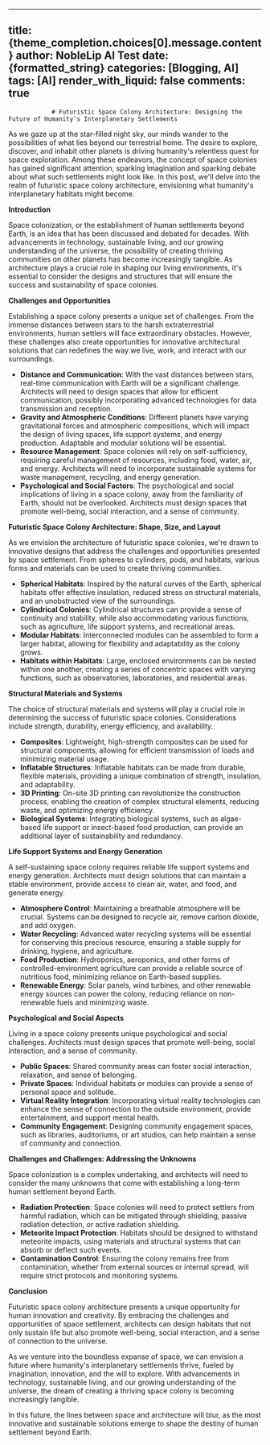 
---
title: {theme_completion.choices[0].message.content}
author: NobleLip AI Test
date: {formatted_string}
categories: [Blogging, AI]
tags: [AI]
render_with_liquid: false
comments: true
---
			
				# Futuristic Space Colony Architecture: Designing the Future of Humanity's Interplanetary Settlements

As we gaze up at the star-filled night sky, our minds wander to the possibilities of what lies beyond our terrestrial home. The desire to explore, discover, and inhabit other planets is driving humanity's relentless quest for space exploration. Among these endeavors, the concept of space colonies has gained significant attention, sparking imagination and sparking debate about what such settlements might look like. In this post, we'll delve into the realm of futuristic space colony architecture, envisioning what humanity's interplanetary habitats might become.

**Introduction**

Space colonization, or the establishment of human settlements beyond Earth, is an idea that has been discussed and debated for decades. With advancements in technology, sustainable living, and our growing understanding of the universe, the possibility of creating thriving communities on other planets has become increasingly tangible. As architecture plays a crucial role in shaping our living environments, it's essential to consider the designs and structures that will ensure the success and sustainability of space colonies.

**Challenges and Opportunities**

Establishing a space colony presents a unique set of challenges. From the immense distances between stars to the harsh extraterrestrial environments, human settlers will face extraordinary obstacles. However, these challenges also create opportunities for innovative architectural solutions that can redefines the way we live, work, and interact with our surroundings.

* **Distance and Communication**: With the vast distances between stars, real-time communication with Earth will be a significant challenge. Architects will need to design spaces that allow for efficient communication, possibly incorporating advanced technologies for data transmission and reception.
* **Gravity and Atmospheric Conditions**: Different planets have varying gravitational forces and atmospheric compositions, which will impact the design of living spaces, life support systems, and energy production. Adaptable and modular solutions will be essential.
* **Resource Management**: Space colonies will rely on self-sufficiency, requiring careful management of resources, including food, water, air, and energy. Architects will need to incorporate sustainable systems for waste management, recycling, and energy generation.
* **Psychological and Social Factors**: The psychological and social implications of living in a space colony, away from the familiarity of Earth, should not be overlooked. Architects must design spaces that promote well-being, social interaction, and a sense of community.

**Futuristic Space Colony Architecture: Shape, Size, and Layout**

As we envision the architecture of futuristic space colonies, we're drawn to innovative designs that address the challenges and opportunities presented by space settlement. From spheres to cylinders, pods, and habitats, various forms and materials can be used to create thriving communities.

* **Spherical Habitats**: Inspired by the natural curves of the Earth, spherical habitats offer effective insulation, reduced stress on structural materials, and an unobstructed view of the surroundings.
* **Cylindrical Colonies**: Cylindrical structures can provide a sense of continuity and stability, while also accommodating various functions, such as agriculture, life support systems, and recreational areas.
* **Modular Habitats**: Interconnected modules can be assembled to form a larger habitat, allowing for flexibility and adaptability as the colony grows.
* **Habitats within Habitats**: Large, enclosed environments can be nested within one another, creating a series of concentric spaces with varying functions, such as observatories, laboratories, and residential areas.

**Structural Materials and Systems**

The choice of structural materials and systems will play a crucial role in determining the success of futuristic space colonies. Considerations include strength, durability, energy efficiency, and availability.

* **Composites**: Lightweight, high-strength composites can be used for structural components, allowing for efficient transmission of loads and minimizing material usage.
* **Inflatable Structures**: Inflatable habitats can be made from durable, flexible materials, providing a unique combination of strength, insulation, and adaptability.
* **3D Printing**: On-site 3D printing can revolutionize the construction process, enabling the creation of complex structural elements, reducing waste, and optimizing energy efficiency.
* **Biological Systems**: Integrating biological systems, such as algae-based life support or insect-based food production, can provide an additional layer of sustainability and redundancy.

**Life Support Systems and Energy Generation**

A self-sustaining space colony requires reliable life support systems and energy generation. Architects must design solutions that can maintain a stable environment, provide access to clean air, water, and food, and generate energy.

* **Atmosphere Control**: Maintaining a breathable atmosphere will be crucial. Systems can be designed to recycle air, remove carbon dioxide, and add oxygen.
* **Water Recycling**: Advanced water recycling systems will be essential for conserving this precious resource, ensuring a stable supply for drinking, hygiene, and agriculture.
* **Food Production**: Hydroponics, aeroponics, and other forms of controlled-environment agriculture can provide a reliable source of nutritious food, minimizing reliance on Earth-based supplies.
* **Renewable Energy**: Solar panels, wind turbines, and other renewable energy sources can power the colony, reducing reliance on non-renewable fuels and minimizing waste.

**Psychological and Social Aspects**

Living in a space colony presents unique psychological and social challenges. Architects must design spaces that promote well-being, social interaction, and a sense of community.

* **Public Spaces**: Shared community areas can foster social interaction, relaxation, and sense of belonging.
* **Private Spaces**: Individual habitats or modules can provide a sense of personal space and solitude.
* **Virtual Reality Integration**: Incorporating virtual reality technologies can enhance the sense of connection to the outside environment, provide entertainment, and support mental health.
* **Community Engagement**: Designing community engagement spaces, such as libraries, auditoriums, or art studios, can help maintain a sense of community and connection.

**Challenges and Challenges: Addressing the Unknowns**

Space colonization is a complex undertaking, and architects will need to consider the many unknowns that come with establishing a long-term human settlement beyond Earth.

* **Radiation Protection**: Space colonies will need to protect settlers from harmful radiation, which can be mitigated through shielding, passive radiation detection, or active radiation shielding.
* **Meteorite Impact Protection**: Habitats should be designed to withstand meteorite impacts, using materials and structural systems that can absorb or deflect such events.
* **Contamination Control**: Ensuring the colony remains free from contamination, whether from external sources or internal spread, will require strict protocols and monitoring systems.

**Conclusion**

Futuristic space colony architecture presents a unique opportunity for human innovation and creativity. By embracing the challenges and opportunities of space settlement, architects can design habitats that not only sustain life but also promote well-being, social interaction, and a sense of connection to the universe.

As we venture into the boundless expanse of space, we can envision a future where humanity's interplanetary settlements thrive, fueled by imagination, innovation, and the will to explore. With advancements in technology, sustainable living, and our growing understanding of the universe, the dream of creating a thriving space colony is becoming increasingly tangible.

In this future, the lines between space and architecture will blur, as the most innovative and sustainable solutions emerge to shape the destiny of human settlement beyond Earth.